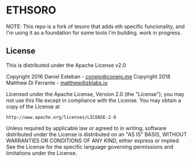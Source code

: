 ETHSORO
======

NOTE: This repo is a fork of tesoro that adds eth specific funcionality, and I'm using it as a foundation for some tools I'm building. work in progress.

## License

This is distributed under the Apache License v2.0

Copyright 2016 Daniel Esteban  -  conejo@conejo.me
Copyright 2018 Matthew Di Ferrante  -  matthew@zklabs.io

Licensed under the Apache License, Version 2.0 (the "License");
you may not use this file except in compliance with the License.
You may obtain a copy of the License at

    http://www.apache.org/licenses/LICENSE-2.0

Unless required by applicable law or agreed to in writing, software
distributed under the License is distributed on an "AS IS" BASIS,
WITHOUT WARRANTIES OR CONDITIONS OF ANY KIND, either express or implied.
See the License for the specific language governing permissions and
limitations under the License.